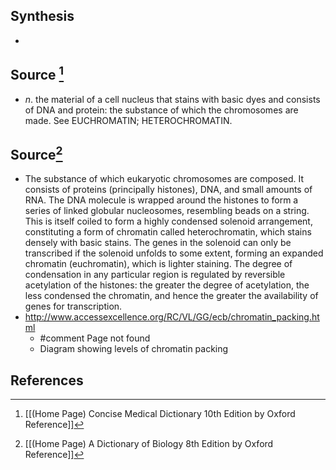 ## Synthesis
- 
## Source [^1]
- $n$. the material of a cell nucleus that stains with basic dyes and consists of DNA and protein: the substance of which the chromosomes are made. See EUCHROMATIN; HETEROCHROMATIN.
## Source[^2]
- The substance of which eukaryotic chromosomes are composed. It consists of proteins (principally histones), DNA, and small amounts of RNA. The DNA molecule is wrapped around the histones to form a series of linked globular nucleosomes, resembling beads on a string. This is itself coiled to form a highly condensed solenoid arrangement, constituting a form of chromatin called heterochromatin, which stains densely with basic stains. The genes in the solenoid can only be transcribed if the solenoid unfolds to some extent, forming an expanded chromatin (euchromatin), which is lighter staining. The degree of condensation in any particular region is regulated by reversible acetylation of the histones: the greater the degree of acetylation, the less condensed the chromatin, and hence the greater the availability of genes for transcription.
- http://www.accessexcellence.org/RC/VL/GG/ecb/chromatin_packing.html
	- #comment Page not found
	- Diagram showing levels of chromatin packing
## References

[^1]: [[(Home Page) Concise Medical Dictionary 10th Edition by Oxford Reference]]
[^2]: [[(Home Page) A Dictionary of Biology 8th Edition by Oxford Reference]]